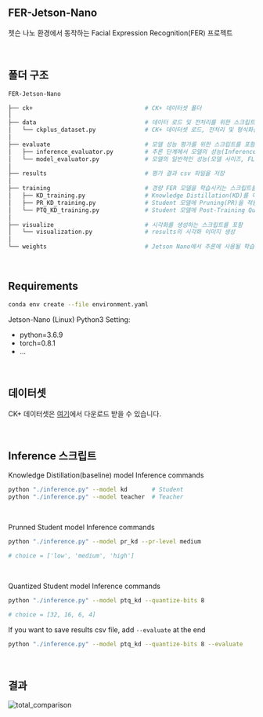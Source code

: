 ## FER-Jetson-Nano
젯슨 나노 환경에서 동작하는 Facial Expression Recognition(FER) 프로젝트

<br>

## 폴더 구조
```bash
FER-Jetson-Nano                        

├── ck+                                # CK+ 데이터셋 폴더
│
├── data                               # 데이터 로드 및 전처리를 위한 스크립트를 포함
│   └── ckplus_dataset.py              # CK+ 데이터셋 로드, 전처리 및 형식화를 처리
│
├── evaluate                           # 모델 성능 평가를 위한 스크립트를 포함
│   ├── inference_evaluator.py         # 추론 단계에서 모델의 성능(Inference Time 등)을 평가
│   └── model_evaluator.py             # 모델의 일반적인 성능(모델 사이즈, FLOPs 등)을 평가
│
├── results                            # 평가 결과 csv 파일을 저장
│
├── training                           # 경량 FER 모델을 학습시키는 스크립트를 포함
│   ├── KD_training.py                 # Knowledge Distillation(KD)를 이용한 학습
│   ├── PR_KD_training.py              # Student 모델에 Pruning(PR)을 적용한 학습
│   └── PTQ_KD_training.py             # Student 모델에 Post-Training Quantization(PTQ)을 적용한 학습
│
├── visualize                          # 시각화를 생성하는 스크립트를 포함
│   └── visualization.py               # results의 시각화 이미지 생성
│
└── weights                            # Jetson Nano에서 추론에 사용될 학습된 모델 가중치를 저장

```

<br>

## Requirements
```bash
conda env create --file environment.yaml
```

Jetson-Nano (Linux) Python3 Setting:
- python=3.6.9
- torch=0.8.1
- ...

<br>

## 데이터셋
CK+ 데이터셋은 [여기](https://www.kaggle.com/datasets/shuvoalok/ck-dataset)에서 다운로드 받을 수 있습니다.

<br>

## Inference 스크립트
Knowledge Distillation(baseline) model Inference commands
```bash
python "./inference.py" --model kd       # Student
python "./inference.py" --model teacher  # Teacher
```

<br>

Prunned Student model Inference commands
```bash
python "./inference.py" --model pr_kd --pr-level medium

# choice = ['low', 'medium', 'high']
```

<br>

Quantized Student model Inference commands
```bash
python "./inference.py" --model ptq_kd --quantize-bits 8

# choice = [32, 16, 6, 4]
```

If you want to save results csv file, add `--evaluate` at the end
```bash
python "./inference.py" --model ptq_kd --quantize-bits 8 --evaluate
```

<br>

## 결과
![total_comparison](https://github.com/user-attachments/assets/e3c96b45-5de3-40f5-8417-d50ea8cf4cc9)
